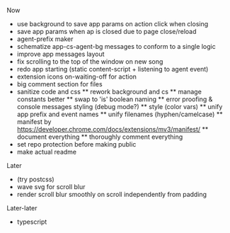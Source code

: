 Now
* use background to save app params on action click when closing
* save app params when ap is closed due to page close/reload
* agent-prefix maker
* schematize app-cs-agent-bg messages to conform to a single logic
* improve app messages layout
* fix scrolling to the top of the window on new song
* redo app starting (static content-script + listening to agent event)
* extension icons on-waiting-off for action
* big comment section for files
* sanitize code and css
 ** rework background and cs
 ** manage constants better
 ** swap to 'is' boolean naming
 ** error proofing & console messages styling (debug mode?)
 ** style (color vars)
 ** unify app prefix and event names
 ** unify filenames (hyphen/camelcase)
 ** manifest by https://developer.chrome.com/docs/extensions/mv3/manifest/
 ** document everything
 ** thoroughly comment everything
* set repo protection before making public
* make actual readme

Later
* (try postcss)
* wave svg for scroll blur
* render scroll blur smoothly on scroll independently from padding

Later-later
* typescript